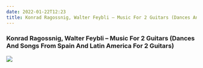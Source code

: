 ```yaml
---
date: 2022-01-22T12:23
title: Konrad Ragossnig, Walter Feybli – Music For 2 Guitars (Dances And Songs From Spain And Latin America For 2 Guitars)
---
```

### Konrad Ragossnig, Walter Feybli – Music For 2 Guitars (Dances And Songs From Spain And Latin America For 2 Guitars)
[![](https://i.discogs.com/6c30NpF4wDYTDNyVTJwsodQzsRugC4hwjnjY9hc7szs/rs:fit/g:sm/q:90/h:600/w:600/czM6Ly9kaXNjb2dz/LWltYWdlcy9SLTcw/MTg4NDktMTQ0ODIz/OTE1My05MTQ5Lmpw/ZWc.jpeg)][1] 

[1]: https://www.discogs.com/release/7018849

